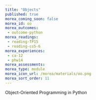 ```yaml
---
title: "Objects"
published: true
morea_coming_soon: false
morea_id: oo
morea_outcomes:
 - outcome-python
morea_readings:
 - reading-TP15
 - reading-cs5-6
morea_experiences:
 - ca-12
 - phw14
morea_assessments:
morea_type: module
morea_icon_url: /morea/materials/oo.png
morea_sort_order: 11
---
```


Object-Oriented Programming in Python